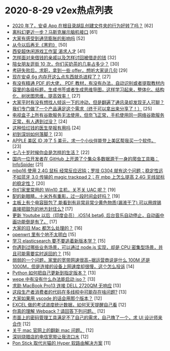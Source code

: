 # 2020-8-29 v2ex热点列表

+ [2020 年了，安卓 App 在根目录胡乱创建文件夹的行为好转了吗？](https://www.v2ex.com/t/702355#reply62) [62]
+ [离科幻更近一步？马斯克展示脑机接口](https://www.v2ex.com/t/702343#reply61) [61]
+ [大家有感受到通货膨胀的影响吗](https://www.v2ex.com/t/702388#reply52) [52]
+ [从今以后再无《黑豹》](https://www.v2ex.com/t/702363#reply50) [50]
+ [西安超休闲游戏工作室 渴求人才](https://www.v2ex.com/t/702370#reply41) [41]
+ [怎样面对来借钱的亲戚以及怎样讨回被借走的钱](https://www.v2ex.com/t/702375#reply32) [32]
+ [陪女朋友逛街 10 次，你们买奶茶的几率占多少？](https://www.v2ex.com/t/702427#reply30) [30]
+ [考研失败后，求职，拿到一些 offer，想听大家说几句](https://www.v2ex.com/t/702371#reply29) [29]
+ [现在安卓 6g 内存开这么点东西就杀进程了？](https://www.v2ex.com/t/702423#reply27) [27]
+ [有没有精通 PDF 的大佬， PDF 教材，有没有办法，自动识别或者提取教材内容里的各级标题，生成书签或者生成思维导图，这样学习起来，整体化、结构化、树状图思维，提高效率！](https://www.v2ex.com/t/702429#reply27) [27]
+ [大家平时有没有想找人倾诉一下的冲动，但是翻遍了通讯录却发现无人可聊？我们专门做了一个产品满足这个需求（终于可以拿出来分享了！）](https://www.v2ex.com/t/702424#reply25) [25]
+ [电视盒子上所有谷歌服务无法使用，但奈飞正常，手机使用同一网络谷歌服务正常，有人遇到过没？](https://www.v2ex.com/t/702336#reply24) [24]
+ [这种恰烂钱的医生举报有用吗](https://www.v2ex.com/t/702451#reply24) [24]
+ [初到深圳如何落脚？](https://www.v2ex.com/t/702379#reply23) [23]
+ [APPLE 美区 ID 冲了 5 美元，求一个小伙伴能登上美区帮我买一个软件。](https://www.v2ex.com/t/702387#reply23) [23]
+ [七八十岁时候你会是怎样的生活？](https://www.v2ex.com/t/702452#reply22) [22]
+ [国内一位开发者在 GitHub 上开源了个集众多数据源于一身的爬虫工具箱： InfoSpider](https://www.v2ex.com/t/702369#reply21) [21]
+ [mbp16 使用 2.4G 鼠标 经常反应迟钝；罗技 G304 就有这个问题；稳定性远不如蓝牙 3.0 传输的 magic trackpad 2；在 mbp 上怎么提高 2.4G 无线鼠标的稳定性？](https://www.v2ex.com/t/702426#reply20) [20]
+ [你们家里常用的 Win10 主机，关不关 UAC 呢？](https://www.v2ex.com/t/702487#reply19) [19]
+ [配的新眼睛，十米外有重影，过一段时间会好吗？](https://www.v2ex.com/t/702346#reply19) [19]
+ [主板上有个电容鼓包了,能看到有非常非常少黄色物质(漏液干了),可以用焊锡直接把鼓包的地方封住么?](https://www.v2ex.com/t/702354#reply17) [17]
+ [更新 Youtube 以后（印度会员）,iOS14 beta6, 后台音乐自动停止，自动画中画功能倒是有了。](https://www.v2ex.com/t/702384#reply17) [17]
+ [大家的旧 Mac 都怎么处理的？](https://www.v2ex.com/t/702418#reply16) [16]
+ [openwrt 里有个地不太明白](https://www.v2ex.com/t/702334#reply15) [15]
+ [学习 elasticsearch 要不要追着新版本学？](https://www.v2ex.com/t/702349#reply15) [15]
+ [你遇到过哪些业务场景，可以通过 node.js 实现，却是 CPU 密集型场景，并且可能需要实时返回的？](https://www.v2ex.com/t/702377#reply15) [15]
+ [弱弱的一个问题，家里的宽带网速很高~据运营商说是什么 100M 还是 1000M，但是连接的设备上网速度却很慢，这个怎么投诉](https://www.v2ex.com/t/702402#reply14) [14]
+ [Python 如何把自己更新到指定版本？](https://www.v2ex.com/t/702471#reply13) [13]
+ [wepe 中有没有什么办法能启动 iso？](https://www.v2ex.com/t/702332#reply13) [13]
+ [求助 MacBook Pro13 连接 DELL 2720QM 无响应](https://www.v2ex.com/t/702416#reply13) [13]
+ [这段生产者消费者的代码在多线程中可能存在啥问题?](https://www.v2ex.com/t/702437#reply13) [13]
+ [大家如果用 vscode 的话会用那个版本？](https://www.v2ex.com/t/702342#reply12) [12]
+ [EXCEL 做的考试进度统计数据，如何天天提醒自己看](https://www.v2ex.com/t/702352#reply12) [12]
+ [你真的理解 Webpack？请回答下列问题。](https://www.v2ex.com/t/702367#reply12) [12]
+ [市面上的密码管理工具满足不了自己的需求，自己撸了一个，求 UI 设计师来合作](https://www.v2ex.com/t/702406#reply12) [12]
+ [关于 mac 官网上的翻新 mac 问题。](https://www.v2ex.com/t/702438#reply12) [12]
+ [深圳烧腊店的电信宽带让我流口水](https://www.v2ex.com/t/702463#reply12) [12]
+ [Pon Stick 取代光猫的 Hyper 软路由解决方案](https://www.v2ex.com/t/702390#reply11) [11]
